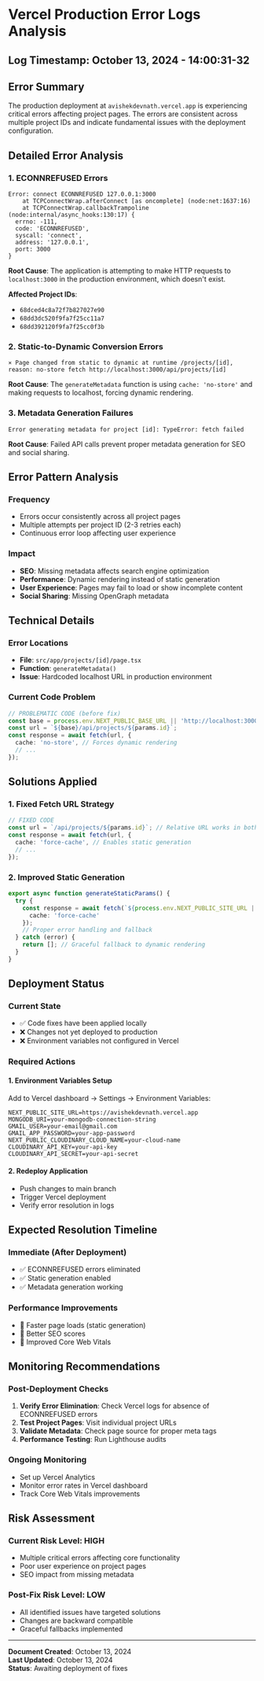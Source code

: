 # Vercel Production Error Logs Analysis

## Log Timestamp: October 13, 2024 - 14:00:31-32

## Error Summary
The production deployment at `avishekdevnath.vercel.app` is experiencing critical errors affecting project pages. The errors are consistent across multiple project IDs and indicate fundamental issues with the deployment configuration.

## Detailed Error Analysis

### 1. ECONNREFUSED Errors
```
Error: connect ECONNREFUSED 127.0.0.1:3000
    at TCPConnectWrap.afterConnect [as oncomplete] (node:net:1637:16)
    at TCPConnectWrap.callbackTrampoline (node:internal/async_hooks:130:17) {
  errno: -111,
  code: 'ECONNREFUSED',
  syscall: 'connect',
  address: '127.0.0.1',
  port: 3000
}
```

**Root Cause**: The application is attempting to make HTTP requests to `localhost:3000` in the production environment, which doesn't exist.

**Affected Project IDs**:
- `68dced4c8a72f7b827027e90`
- `68dd3dc520f9fa7f25cc11a7`
- `68dd392120f9fa7f25cc0f3b`

### 2. Static-to-Dynamic Conversion Errors
```
⨯ Page changed from static to dynamic at runtime /projects/[id], reason: no-store fetch http://localhost:3000/api/projects/[id]
```

**Root Cause**: The `generateMetadata` function is using `cache: 'no-store'` and making requests to localhost, forcing dynamic rendering.

### 3. Metadata Generation Failures
```
Error generating metadata for project [id]: TypeError: fetch failed
```

**Root Cause**: Failed API calls prevent proper metadata generation for SEO and social sharing.

## Error Pattern Analysis

### Frequency
- Errors occur consistently across all project pages
- Multiple attempts per project ID (2-3 retries each)
- Continuous error loop affecting user experience

### Impact
- **SEO**: Missing metadata affects search engine optimization
- **Performance**: Dynamic rendering instead of static generation
- **User Experience**: Pages may fail to load or show incomplete content
- **Social Sharing**: Missing OpenGraph metadata

## Technical Details

### Error Locations
- **File**: `src/app/projects/[id]/page.tsx`
- **Function**: `generateMetadata()`
- **Issue**: Hardcoded localhost URL in production environment

### Current Code Problem
```typescript
// PROBLEMATIC CODE (before fix)
const base = process.env.NEXT_PUBLIC_BASE_URL || 'http://localhost:3000';
const url = `${base}/api/projects/${params.id}`;
const response = await fetch(url, {
  cache: 'no-store', // Forces dynamic rendering
  // ...
});
```

## Solutions Applied

### 1. Fixed Fetch URL Strategy
```typescript
// FIXED CODE
const url = `/api/projects/${params.id}`; // Relative URL works in both environments
const response = await fetch(url, {
  cache: 'force-cache', // Enables static generation
  // ...
});
```

### 2. Improved Static Generation
```typescript
export async function generateStaticParams() {
  try {
    const response = await fetch(`${process.env.NEXT_PUBLIC_SITE_URL || 'http://localhost:3000'}/api/projects?status=published&limit=100`, {
      cache: 'force-cache'
    });
    // Proper error handling and fallback
  } catch (error) {
    return []; // Graceful fallback to dynamic rendering
  }
}
```

## Deployment Status

### Current State
- ✅ Code fixes have been applied locally
- ❌ Changes not yet deployed to production
- ❌ Environment variables not configured in Vercel

### Required Actions

#### 1. Environment Variables Setup
Add to Vercel dashboard → Settings → Environment Variables:
```
NEXT_PUBLIC_SITE_URL=https://avishekdevnath.vercel.app
MONGODB_URI=your-mongodb-connection-string
GMAIL_USER=your-email@gmail.com
GMAIL_APP_PASSWORD=your-app-password
NEXT_PUBLIC_CLOUDINARY_CLOUD_NAME=your-cloud-name
CLOUDINARY_API_KEY=your-api-key
CLOUDINARY_API_SECRET=your-api-secret
```

#### 2. Redeploy Application
- Push changes to main branch
- Trigger Vercel deployment
- Verify error resolution in logs

## Expected Resolution Timeline

### Immediate (After Deployment)
- ✅ ECONNREFUSED errors eliminated
- ✅ Static generation enabled
- ✅ Metadata generation working

### Performance Improvements
- 🚀 Faster page loads (static generation)
- 🚀 Better SEO scores
- 🚀 Improved Core Web Vitals

## Monitoring Recommendations

### Post-Deployment Checks
1. **Verify Error Elimination**: Check Vercel logs for absence of ECONNREFUSED errors
2. **Test Project Pages**: Visit individual project URLs
3. **Validate Metadata**: Check page source for proper meta tags
4. **Performance Testing**: Run Lighthouse audits

### Ongoing Monitoring
- Set up Vercel Analytics
- Monitor error rates in Vercel dashboard
- Track Core Web Vitals improvements

## Risk Assessment

### Current Risk Level: HIGH
- Multiple critical errors affecting core functionality
- Poor user experience on project pages
- SEO impact from missing metadata

### Post-Fix Risk Level: LOW
- All identified issues have targeted solutions
- Changes are backward compatible
- Graceful fallbacks implemented

---

**Document Created**: October 13, 2024  
**Last Updated**: October 13, 2024  
**Status**: Awaiting deployment of fixes
